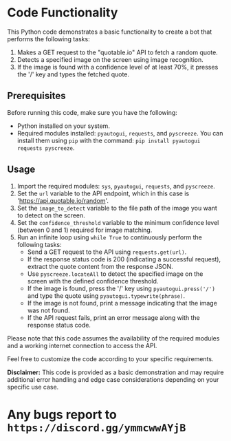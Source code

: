 # Code Functionality

This Python code demonstrates a basic functionality to create a bot that performs the following tasks:

1. Makes a GET request to the "quotable.io" API to fetch a random quote.
2. Detects a specified image on the screen using image recognition.
3. If the image is found with a confidence level of at least 70%, it presses the '/' key and types the fetched quote.

## Prerequisites

Before running this code, make sure you have the following:

- Python installed on your system.
- Required modules installed: `pyautogui`, `requests`, and `pyscreeze`. You can install them using `pip` with the command: `pip install pyautogui requests pyscreeze`.

## Usage

1. Import the required modules: `sys`, `pyautogui`, `requests`, and `pyscreeze`.
2. Set the `url` variable to the API endpoint, which in this case is 'https://api.quotable.io/random'.
3. Set the `image_to_detect` variable to the file path of the image you want to detect on the screen.
4. Set the `confidence_threshold` variable to the minimum confidence level (between 0 and 1) required for image matching.
5. Run an infinite loop using `while True` to continuously perform the following tasks:
   - Send a GET request to the API using `requests.get(url)`.
   - If the response status code is 200 (indicating a successful request), extract the quote content from the response JSON.
   - Use `pyscreeze.locateAll` to detect the specified image on the screen with the defined confidence threshold.
   - If the image is found, press the '/' key using `pyautogui.press('/')` and type the quote using `pyautogui.typewrite(phrase)`.
   - If the image is not found, print a message indicating that the image was not found.
   - If the API request fails, print an error message along with the response status code.

Please note that this code assumes the availability of the required modules and a working internet connection to access the API.

Feel free to customize the code according to your specific requirements.

**Disclaimer:** This code is provided as a basic demonstration and may require additional error handling and edge case considerations depending on your specific use case.


# Any bugs report to ``https://discord.gg/ymmcwwAYjB``
